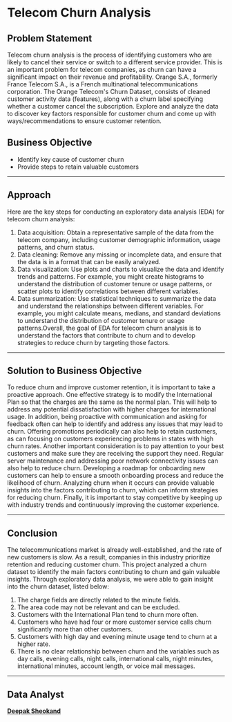 # Telecom Churn Analysis

## Problem Statement
Telecom churn analysis is the process of identifying customers who are likely to cancel their service or switch to a different service provider. This is an important problem for telecom companies, as churn can have a significant impact on their revenue and profitability. Orange S.A., formerly France Telecom S.A., is a French multinational telecommunications corporation. The Orange Telecom's Churn Dataset, consists of cleaned customer activity data (features), along with a churn label specifying whether a customer cancel the subscription. Explore and analyze the data to discover key factors responsible for customer churn and come up with ways/recommendations to ensure customer retention.

## Business Objective
- Identify key cause of customer churn
- Provide steps to retain valuable customers
---

## Approach
Here are the key steps for conducting an exploratory data analysis (EDA) for telecom churn analysis:
1) Data acquisition: Obtain a representative sample of the data from the telecom company, including customer demographic information, usage patterns, and churn status.
2) Data cleaning: Remove any missing or incomplete data, and ensure that the data is in a format that can be easily analyzed.
3) Data visualization: Use plots and charts to visualize the data and identify trends and patterns. For example, you might create histograms to understand the distribution of customer tenure or usage patterns, or scatter plots to identify correlations between different variables.
4) Data summarization: Use statistical techniques to summarize the data and understand the relationships between different variables. For example, you might calculate means, medians, and standard deviations to understand the distribution of customer tenure or usage patterns.Overall, the goal of EDA for telecom churn analysis is to understand the factors that contribute to churn and to develop strategies to reduce churn by targeting those factors.

---

## Solution to Business Objective

To reduce churn and improve customer retention, it is important to take a proactive approach. One effective strategy is to modify the International Plan so that the charges are the same as the normal plan. This will help to address any potential dissatisfaction with higher charges for international usage. In addition, being proactive with communication and asking for feedback often can help to identify and address any issues that may lead to churn. Offering promotions periodically can also help to retain customers, as can focusing on customers experiencing problems in states with high churn rates. Another important consideration is to pay attention to your best customers and make sure they are receiving the support they need. Regular server maintenance and addressing poor network connectivity issues can also help to reduce churn. Developing a roadmap for onboarding new customers can help to ensure a smooth onboarding process and reduce the likelihood of churn. Analyzing churn when it occurs can provide valuable insights into the factors contributing to churn, which can inform strategies for reducing churn. Finally, it is important to stay competitive by keeping up with industry trends and continuously improving the customer experience.

---

## Conclusion

The telecommunications market is already well-established, and the rate of new customers is slow. As a result, companies in this industry prioritize retention and reducing customer churn. This project analyzed a churn dataset to identify the main factors contributing to churn and gain valuable insights. Through exploratory data analysis, we were able to gain insight into the churn dataset, listed below:

1) The charge fields are directly related to the minute fields.
2) The area code may not be relevant and can be excluded.
3) Customers with the International Plan tend to churn more often.
4) Customers who have had four or more customer service calls churn significantly more than other customers.
5) Customers with high day and evening minute usage tend to churn at a higher rate.
6) There is no clear relationship between churn and the variables such as day calls, evening calls, night calls, international calls, night minutes, international minutes, account length, or voice mail messages.

---

## Data Analyst

[**Deepak Sheokand**](https://www.linkedin.com/in/deepak-sheokand-0a0833272/)
